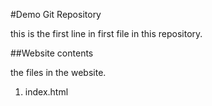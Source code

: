#Demo Git Repository

this is the first line in first file in this repository.

##Website contents

the files in the website.

1. index.html